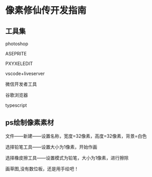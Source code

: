 # 像素修仙传开发指南 

## 工具集

photoshop

ASEPRITE

PXYXELEDIT

vscode+liveserver

微信开发者工具

谷歌浏览器

typescript

## ps绘制像素素材
文件——新建——设置名称，宽度=32像素，高度=32像素，背景=白色

选择铅笔工具——设置大小为1像素，开始作画

选择橡皮擦工具——设置模式为铅笔，大小为1像素，进行擦除

画草图,没有数位板，还是用手绘吧！

